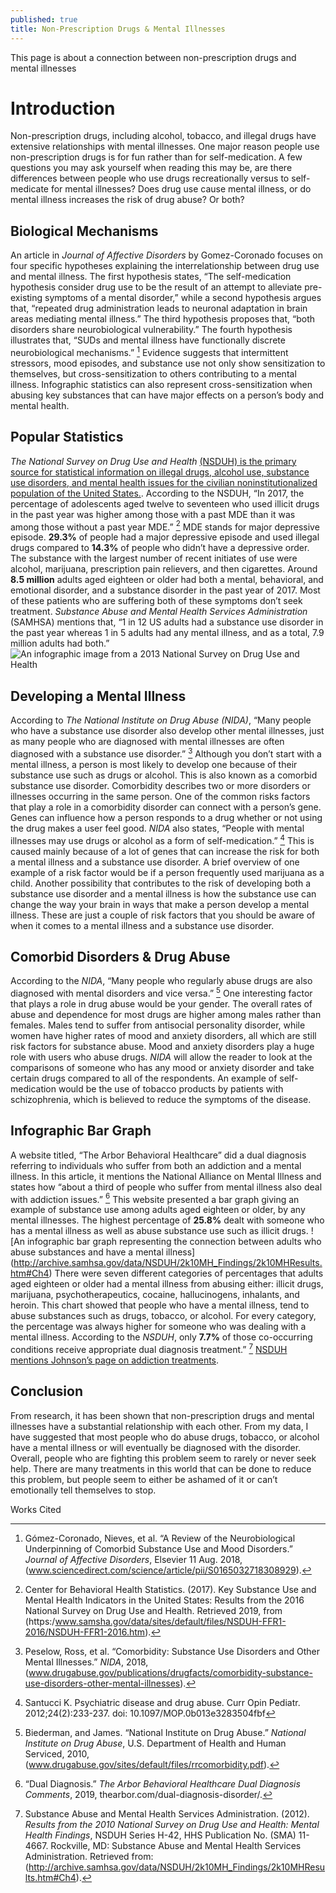 ```yaml
---
published: true
title: Non-Prescription Drugs & Mental Illnesses
---
```

This page is about a connection between non-prescription drugs and mental illnesses
 
# Introduction 
Non-prescription drugs, including alcohol, tobacco, and illegal drugs have extensive relationships with mental illnesses. One major reason people use non-prescription drugs is for fun rather than for self-medication. A few questions you may ask yourself when reading this may be, are there differences between people who use drugs recreationally versus to self-medicate for mental illnesses? Does drug use cause mental illness, or do mental illness increases the risk of drug abuse? Or both? 

## Biological Mechanisms 
An article in *Journal of Affective Disorders* by Gomez-Coronado focuses on four specific hypotheses explaining the interrelationship between drug use and mental illness. The first hypothesis states, “The self-medication hypothesis consider drug use to be the result of an attempt to alleviate pre-existing symptoms of a mental disorder,” while a second hypothesis argues that, “repeated drug administration leads to neuronal adaptation in brain areas mediating mental illness.” The third hypothesis proposes that, “both disorders share neurobiological vulnerability.” The fourth hypothesis illustrates that, “SUDs and mental illness have functionally discrete neurobiological mechanisms.” [^1] Evidence suggests that intermittent stressors, mood episodes, and substance use not only show sensitization to themselves, but cross-sensitization to others contributing to a mental illness. Infographic statistics can also represent cross-sensitization when abusing key substances that can have major effects on a person’s body and mental health. 

## Popular Statistics 
*The National Survey on Drug Use and Health* [(NSDUH) is the primary source for statistical information on illegal drugs, alcohol use, substance use disorders, and mental health issues for the civilian noninstitutionalized population of the United States.](https://nsduhweb.rti.org/respweb/homepage.cfm). According to the NSDUH, “In 2017, the percentage of adolescents aged twelve to seventeen who used illicit drugs in the past year was higher among those with a past MDE than it was among those without a past year MDE.” [^2] MDE stands for major depressive episode. **29.3%** of people had a major depressive episode and used illegal drugs compared to **14.3%** of people who didn’t have a depressive order. The substance with the largest number of recent initiates of use were alcohol, marijuana, prescription pain relievers, and then cigarettes. Around **8.5 million** adults aged eighteen or older had both a mental, behavioral, and emotional disorder, and a substance disorder in the past year of 2017. Most of these patients who are suffering both of these symptoms don’t seek treatment. *Substance Abuse and Mental Health Services Administration* (SAMHSA) mentions that, “1 in 12 US adults had a substance use disorder in the past year whereas 1 in 5 adults had any mental illness, and as a total, 7.9 million adults had both.” ![An infographic image from a 2013 National Survey on Drug Use and Health](https://flic.kr/p/A7tKmq)


## Developing a Mental Illness
According to *The National Institute on Drug Abuse (NIDA)*, “Many people who have a substance use disorder also develop other mental illnesses, just as many people who are diagnosed with mental illnesses are often diagnosed with a substance use disorder.” [^3] Although you don’t start with a mental illness, a person is most likely to develop one because of their substance use such as drugs or alcohol. This is also known as a comorbid substance use disorder. Comorbidity describes two or more disorders or illnesses occurring in the same person. One of the common risks factors that play a role in a comorbidity disorder can connect with a person’s gene. Genes can influence how a person responds to a drug whether or not using the drug makes a user feel good. *NIDA* also states, “People with mental illnesses may use drugs or alcohol as a form of self-medication.” [^4] This is caused mainly because of a lot of genes that can increase the risk for both a mental illness and a substance use disorder. A brief overview of one example of a risk factor would be if a person frequently used marijuana as a child. Another possibility that contributes to the risk of developing both a substance use disorder and a mental illness is how the substance use can change the way your brain in ways that make a person develop a mental illness. These are just a couple of risk factors that you should be aware of when it comes to a mental illness and a substance use disorder. 
 
## Comorbid Disorders & Drug Abuse 
According to the *NIDA*, “Many people who regularly abuse drugs are also diagnosed with mental disorders and vice versa.” [^5] One interesting factor that plays a role in drug abuse would be your gender. The overall rates of abuse and dependence for most drugs are higher among males rather than females. Males tend to suffer from antisocial personality disorder, while women have higher rates of mood and anxiety disorders, all which are still risk factors for substance abuse. Mood and anxiety disorders play a huge role with users who abuse drugs. *NIDA* will allow the reader to look at the comparisons of someone who has any mood or anxiety disorder and take certain drugs compared to all of the respondents. An example of self-medication would be the use of tobacco products by patients with schizophrenia, which is believed to reduce the symptoms of the disease. 

## Infographic Bar Graph
A website titled, “The Arbor Behavioral Healthcare” did a dual diagnosis referring to individuals who suffer from both an addiction and a mental illness. In this article, it mentions the National Alliance on Mental Illness and states how “about a third of people who suffer from mental illness also deal with addiction issues.” [^6] This website presented a bar graph giving an example of substance use among adults aged eighteen or older, by any mental illnesses. The highest percentage of **25.8%** dealt with someone who has a mental illness as well as abuse substance use such as illicit drugs. ![An infographic bar graph representing the connection between adults who abuse substances and have a mental illness]
(http://archive.samhsa.gov/data/NSDUH/2k10MH_Findings/2k10MHResults.htm#Ch4) There were seven different categories of percentages that adults aged eighteen or older had a mental illness from abusing either: illicit drugs, marijuana, psychotherapeutics, cocaine, hallucinogens, inhalants, and heroin. This chart showed that people who have a mental illness, tend to abuse substances such as drugs, tobacco, or alcohol. For every category, the percentage was always higher for someone who was dealing with a mental illness. According to the *NSDUH*, only **7.7%** of those co-occurring conditions receive appropriate dual diagnosis treatment.” [^7] [NSDUH mentions Johnson’s page on addiction treatments](http://archive.samhsa.gov/data/NSDUH/2k10MH_Findings/2k10MHResults.htm#Ch4).
 
## Conclusion
From research, it has been shown that non-prescription drugs and mental illnesses have a substantial relationship with each other. From my data, I have suggested that most people who do abuse drugs, tobacco, or alcohol have a mental illness or will eventually be diagnosed with the disorder. Overall, people who are fighting this problem seem to rarely or never seek help. There are many treatments in this world that can be done to reduce this problem, but people seem to either be ashamed of it or can’t emotionally tell themselves to stop. 
 



 
 





Works Cited 
[^1]: Gómez-Coronado, Nieves, et al. “A Review of the Neurobiological Underpinning of 
Comorbid Substance Use and Mood Disorders.” *Journal of Affective Disorders*, Elsevier 11 Aug. 2018, \(www.sciencedirect.com/science/article/pii/S0165032718308929).
[^2]: Center for Behavioral Health Statistics. \(2017). Key Substance Use and Mental Health Indicators in the United States: Results from the 2016 National Survey on Drug Use and Health. Retrieved 2019, from \(https:/www.samsha.gov/data/sites/default/files/NSDUH-FFR1-2016/NSDUH-FFR1-2016.htm).
[^3]: Peselow, Ross, et al. “Comorbidity: Substance Use Disorders and Other Mental Illnesses.” *NIDA*, 2018, \(www.drugabuse.gov/publications/drugfacts/comorbidity-substance-use-disorders-other-mental-illnesses).
[^4]: Santucci K. Psychiatric disease and drug abuse. Curr Opin Pediatr. 2012;24(2):233-237.
doi: 10.1097/MOP.0b013e3283504fbf
[^5]: Biederman, and James. “National Institute on Drug Abuse.” *National Institute on Drug Abuse*, U.S. Department of Health and Human Serviced, 2010, \(www.drugabuse.gov/sites/default/files/rrcomorbidity.pdf).
[^6]: “Dual Diagnosis.” *The Arbor Behavioral Healthcare Dual Diagnosis Comments*, 2019, 
thearbor.com/dual-diagnosis-disorder/.

[^7]: Substance Abuse and Mental Health Services Administration. \(2012). *Results from the 
2010 National Survey on Drug Use and Health: Mental Health Findings*, NSDUH Series H-42, HHS Publication No. \(SMA) 11-4667. Rockville, MD: Substance Abuse and Mental Health Services Administration. Retrieved from: \(http://archive.samhsa.gov/data/NSDUH/2k10MH_Findings/2k10MHResults.htm#Ch4).



